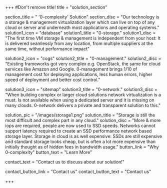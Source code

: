 +++
#Don't remove title!
title = "solution_section"


section_title = " '0-complexity' Solution"
section_disc = "Our technology is a storage & management virtualization layer which can live on top of any cloud or server and underneath most applications and operating systems."
solution1_icon = "database"
solution1_title = "0-storage."
solution1_disc = "The first time VM storage & management is independent from your host: It is delivered seamlessly from any location, from multiple suppliers at the same time, without performance impact"

solution2_icon = "cogs"
solution2_title = "0-management."
solution2_disc = "Existing frameworks got very complex e.g. OpenStack, the same for cloud services like Amazon and Google. 0-management brings 1/10 of management cost for deploying applications, less human errors, higher speed of deployment and better cost control."

solution3_icon = "sitemap"
solution3_title = "0-network."
solution3_disc = "When building complex or larger cloud solutions network virtualization is a must. Is not available when using a dedicated server and it is missing on many clouds. 0-network delivers a private and transparent solution to this."

solution_pic = "/images/storage1.png"
solution_title = "Storage is still the most difficult and complex part in any cloud."
solution_disc = "More & more iops are required, people are now used to SSD speeds. Networks cannot support latency required to create an SSD performance network based storage layer. Storage in cloud is as well expensive: SSDs are still expensive and standard storage looks cheap, but is often a lot more expensive than initially thought as of hidden fees in bandwidth usage."
button_link = "Why 0-complexity"
button_text = "Learn More"

contact_text = "Contact us to discuss about our solution!"

contact_button_link = "Contact us"
contact_button_text = "Contact us"



+++
